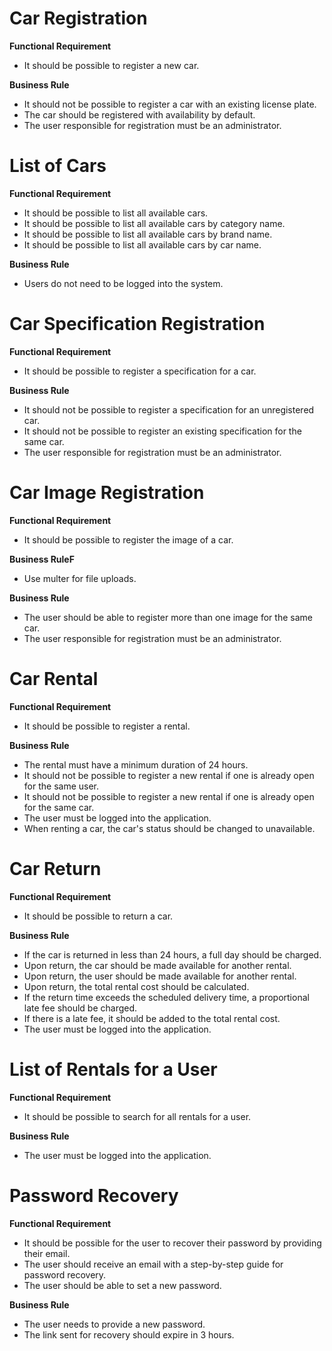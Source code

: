 # Car Registration

**Functional Requirement**
- It should be possible to register a new car.

**Business Rule**
- It should not be possible to register a car with an existing license plate.
- The car should be registered with availability by default.
- The user responsible for registration must be an administrator.

# List of Cars

**Functional Requirement**
- It should be possible to list all available cars.
- It should be possible to list all available cars by category name.
- It should be possible to list all available cars by brand name.
- It should be possible to list all available cars by car name.

**Business Rule**
- Users do not need to be logged into the system.

# Car Specification Registration

**Functional Requirement**
- It should be possible to register a specification for a car.

**Business Rule**
- It should not be possible to register a specification for an unregistered car.
- It should not be possible to register an existing specification for the same car.
- The user responsible for registration must be an administrator.

# Car Image Registration

**Functional Requirement**
- It should be possible to register the image of a car.

**Business RuleF**
- Use multer for file uploads.

**Business Rule**
- The user should be able to register more than one image for the same car.
- The user responsible for registration must be an administrator.

# Car Rental

**Functional Requirement**
- It should be possible to register a rental.

**Business Rule**
- The rental must have a minimum duration of 24 hours.
- It should not be possible to register a new rental if one is already open for the same user.
- It should not be possible to register a new rental if one is already open for the same car.
- The user must be logged into the application.
- When renting a car, the car's status should be changed to unavailable.

# Car Return

**Functional Requirement**
- It should be possible to return a car.

**Business Rule**
- If the car is returned in less than 24 hours, a full day should be charged.
- Upon return, the car should be made available for another rental.
- Upon return, the user should be made available for another rental.
- Upon return, the total rental cost should be calculated.
- If the return time exceeds the scheduled delivery time, a proportional late fee should be charged.
- If there is a late fee, it should be added to the total rental cost.
- The user must be logged into the application.

# List of Rentals for a User

**Functional Requirement**
- It should be possible to search for all rentals for a user.

**Business Rule**
- The user must be logged into the application.

# Password Recovery

**Functional Requirement**
- It should be possible for the user to recover their password by providing their email.
- The user should receive an email with a step-by-step guide for password recovery.
- The user should be able to set a new password.

**Business Rule**
- The user needs to provide a new password.
- The link sent for recovery should expire in 3 hours.
